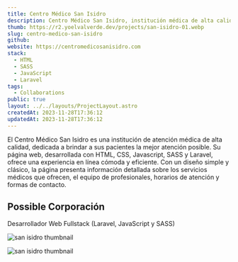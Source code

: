 ```yaml
---
title: Centro Médico San Isidro
description: Centro Médico San Isidro, institución médica de alta calidad.
thumb: https://r2.yoelvalverde.dev/projects/san-isidro-01.webp
slug: centro-medico-san-isidro
github:
website: https://centromedicosanisidro.com
stack:
  - HTML
  - SASS
  - JavaScript
  - Laravel
tags:
  - Collaborations
public: true
layout: ../../layouts/ProjectLayout.astro
createdAt: 2023-11-28T17:36:12
updatedAt: 2023-11-28T17:36:12
---
```


El Centro Médico San Isidro es una institución de atención médica de alta calidad, dedicada a brindar a sus pacientes la mejor atención posible. Su página web, desarrollada con HTML, CSS, Javascript, SASS y Laravel, ofrece una experiencia en línea cómoda y eficiente. Con un diseño simple y clásico, la página presenta información detallada sobre los servicios médicos que ofrecen, el equipo de profesionales, horarios de atención y formas de contacto.

## Possible Corporación
Desarrollador Web Fullstack (Laravel, JavaScript y SASS)

![san isidro thumbnail](/images/projects/san-isidro/02.png)

![san isidro thumbnail](/images/projects/san-isidro/03.png)
